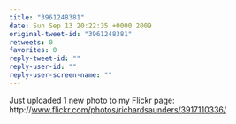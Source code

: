 ```yaml
---
title: "3961248381"
date: Sun Sep 13 20:22:35 +0000 2009
original-tweet-id: "3961248381"
retweets: 0
favorites: 0
reply-tweet-id: ""
reply-user-id: ""
reply-user-screen-name: ""
---
```

Just uploaded 1 new photo to my Flickr page: http://<a href="https://www.flickr.com/photos/richardsaunders/3917110336/">www.flickr.com/photos/richardsaunders/3917110336/</a>
